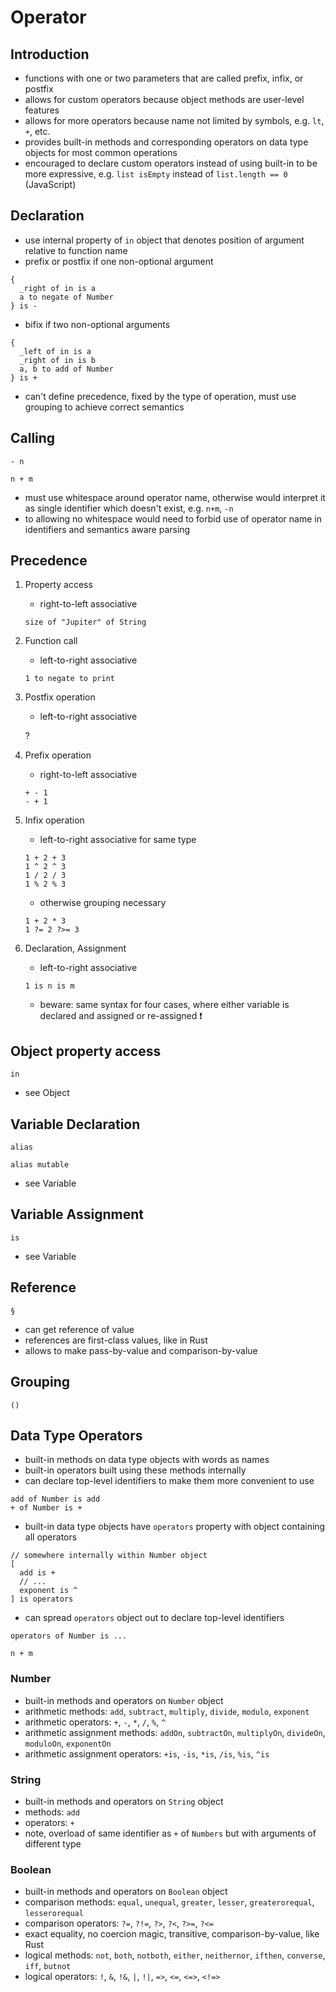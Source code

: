 # Operator



## Introduction

- functions with one or two parameters that are called prefix, infix, or postfix
- allows for custom operators because object methods are user-level features
- allows for more operators because name not limited by symbols, e.g. `lt`, `+`, etc.
- provides built-in methods and corresponding operators on data type objects for most common operations
- encouraged to declare custom operators instead of using built-in to be more expressive, e.g. `list isEmpty` instead of `list.length == 0` (JavaScript)



## Declaration

- use internal property of `in` object that denotes position of argument relative to function name
- prefix or postfix if one non-optional argument

```
{
  _right of in is a
  a to negate of Number
} is -
```

- bifix if two non-optional arguments
<!-- todo: shoud allow around-fix? like grouping operator? -->

```
{
  _left of in is a
  _right of in is b
  a, b to add of Number
} is +
```

- can't define precedence, fixed by the type of operation, must use grouping to achieve correct semantics



## Calling

```
- n
```

```
n + m
```

- must use whitespace around operator name, otherwise would interpret it as single identifier which doesn't exist, e.g. `n+m`, `-n`
- to allowing no whitespace would need to forbid use of operator name in identifiers and semantics aware parsing



## Precedence

1. Property access

    - right-to-left associative

    ```
    size of "Jupiter" of String
    ```

2. Function call

    - left-to-right associative

    ```
    1 to negate to print
    ```

3. Postfix operation

    - left-to-right associative

    ?

4. Prefix operation

    - right-to-left associative

    ```
    + - 1
    - + 1
    ```

5. Infix operation

    - left-to-right associative for same type

    ```
    1 + 2 + 3
    1 ^ 2 ^ 3
    1 / 2 / 3
    1 % 2 % 3
    ```

    - otherwise grouping necessary

    ```
    1 + 2 * 3
    1 ?= 2 ?>= 3
    ```

6. Declaration, Assignment

    - left-to-right associative

    ```
    1 is n is m
    ```
    
    - beware: same syntax for four cases, where either variable is declared and assigned or re-assigned ❗️

<!-- todo: where is grouping, where is reference? -->



## Object property access

```
in
```

- see Object



## Variable Declaration

```
alias
```

```
alias mutable
```

- see Variable



## Variable Assignment

```
is
```

- see Variable



## Reference

```
§
```

- can get reference of value
- references are first-class values, like in Rust
- allows to make pass-by-value and comparison-by-value



## Grouping

```
()
```



## Data Type Operators

- built-in methods on data type objects with words as names
- built-in operators built using these methods internally
- can declare top-level identifiers to make them more convenient to use

```
add of Number is add
+ of Number is +
```

- built-in data type objects have `operators` property with object containing all operators

```
// somewhere internally within Number object
[
  add is +
  // ...
  exponent is ^
] is operators
```

- can spread `operators` object out to declare top-level identifiers

```
operators of Number is ...

n + m
```

### Number

- built-in methods and operators on `Number` object
- arithmetic methods: `add`, `subtract`, `multiply`, `divide`, `modulo`, `exponent`
- arithmetic operators: `+`, `-`, `*`, `/`, `%`, `^`
- arithmetic assignment methods: `addOn`, `subtractOn`, `multiplyOn`, `divideOn`, `moduloOn`, `exponentOn`
- arithmetic assignment operators: `+is`, `-is`, `*is`, `/is`, `%is`, `^is`

### String

- built-in methods and operators on `String` object
- methods: `add`
- operators: `+`
- note, overload of same identifier as `+` of `Numbers` but with arguments of different type 

### Boolean

- built-in methods and operators on `Boolean` object
- comparison methods: `equal`, `unequal`, `greater`, `lesser`, `greaterorequal`, `lesserorequal`
- comparison operators: `?=`, `?!=`, `?>`, `?<`, `?>=`, `?<=`
- exact equality, no coercion magic, transitive, comparison-by-value, like Rust
- logical methods: `not`, `both`, `notboth`, `either`, `neithernor`, `ifthen`, `converse`, `iff`, `butnot`
- logical operators: `!`, `&`, `!&`, `|`, `!|`, `=>`, `<=`, `<=>`, `<!=>`
